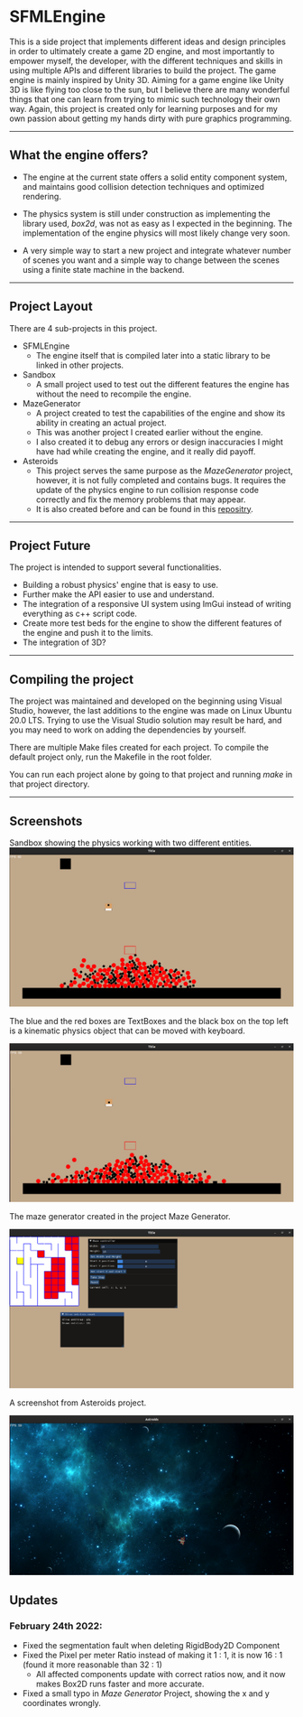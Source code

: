 # SFMLEngine

This is a side project that implements different ideas and design principles in order to ultimately create a game 2D engine, and most importantly to empower myself, the developer, with the different techniques and skills in using multiple APIs and different libraries to build the project. The game engine is mainly inspired by Unity 3D. Aiming for a game engine like Unity 3D is like flying too close to the sun, but I believe there are many wonderful things that one can learn from trying to mimic such technology their own way.
Again, this project is created only for learning purposes and for my own passion about getting my hands dirty with pure graphics programming.

---

## What the engine offers?

- The engine at the current state offers a solid entity component system, and maintains good collision detection techniques and optimized rendering.

- The physics system is still under construction as implementing the library used, _box2d_, was not as easy as I expected in the beginning. The implementation of the engine physics will most likely change very soon.

- A very simple way to start a new project and integrate whatever number of scenes you want and a simple way to change between the scenes using a finite state machine in the backend.

---

## Project Layout

There are 4 sub-projects in this project.

- SFMLEngine
  - The engine itself that is compiled later into a static library to be linked in other projects.
- Sandbox
  - A small project used to test out the different features the engine has without the need to recompile the engine.
- MazeGenerator
  - A project created to test the capabilities of the engine and show its ability in creating an actual project.
  - This was another project I created earlier without the engine.
  - I also created it to debug any errors or design inaccuracies I might have had while creating the engine, and it really did payoff.
- Asteroids
  - This project serves the same purpose as the _MazeGenerator_ project, however, it is not fully completed and contains bugs. It requires the update of the physics engine to run collision response code correctly and fix the memory problems that may appear.
  - It is also created before and can be found in this [repositry](https://github.com/Seif-Sallam/Asteroids).

---

## Project Future

The project is intended to support several functionalities.

- Building a robust physics' engine that is easy to use.
- Further make the API easier to use and understand.
- The integration of a responsive UI system using ImGui instead of writing everything as c++ script code.
- Create more test beds for the engine to show the different features of the engine and push it to the limits.
- The integration of 3D?

---

## Compiling the project

The project was maintained and developed on the beginning using Visual Studio, however, the last additions to the engine was made on Linux Ubuntu 20.0 LTS. Trying to use the Visual Studio solution may result be hard, and you may need to work on adding the dependencies by yourself.

There are multiple Make files created for each project. To compile the default project only, run the Makefile in the root folder.

You can run each project alone by going to that project and running _make_ in that project directory.

---

## Screenshots

Sandbox showing the physics working with two different entities.
<img src="./Images/Screenshot1_Sandbox.png">

The blue and the red boxes are TextBoxes and the black box on the top left is a kinematic physics object that can be moved with keyboard.

<img src="./Images/Screenshot2_Sandbox.png">

The maze generator created in the project Maze Generator.

<img src="./Images/Screensho3_MazeGenerator.png">

A screenshot from Asteroids project.

<img src="./Images/Screenshot1.png">

## Updates

### February 24th 2022:

- Fixed the segmentation fault when deleting RigidBody2D Component
- Fixed the Pixel per meter Ratio instead of making it 1 : 1, it is now 16 : 1 (found it more reasonable than 32 : 1)
  - All affected components update with correct ratios now, and it now makes Box2D runs faster and more accurate.
- Fixed a small typo in _Maze Generator_ Project, showing the x and y coordinates wrongly.
